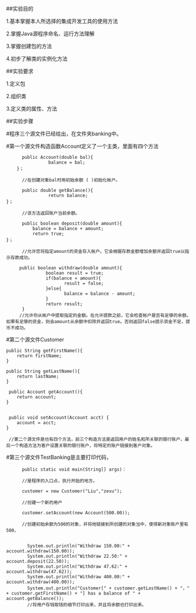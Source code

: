 
##实验目的

1.基本掌握本人所选择的集成开发工具的使用方法

2.掌握Java源程序命名、运行方法理解

3.掌握创建包的方法

4.初步了解类的实例化方法

##实验要求

1.定义包

2.组织类

3.定义类的属性、方法

##实验步骤

#程序三个源文件已经给出，在文件夹banking中。

#第一个源文件构造函数Account定义了一个主类，里面有四个方法

          public Account(double bal){
                    balance = bal;
        }；
        
          //在创建对象bal时用初始余额 ( )初始化帐户。

          public double getBalance(){
                    return balance;
    }；
    
          //该方法返回账户当前余额。

          public boolean deposit(double amount){
              balance = balance + amount;
              return true;
    }；
    
          //允许您将指定amount的资金存入帐户。它会根据存款金额增加余额并返回true以指示存款成功。

         public boolean withdraw(double amount){
                   boolean result = true;
                   if(balance < amount){
                          result = false;
                   }else{
                          balance = balance - amount;
                   }
                   return result;
          }
         //允许你从帐户中提取指定的金额。在允许提款之前，它会检查帐户是否有足够的余额。如果有足够的资金，则会amount从余额中扣除并返回true。否则返回false提示资金不足，提币不成功。

#第二个源文件Customer

    public String getFirstName(){
        return firstName;
    }

    public String getLastName(){
        return lastName;
    }

     public Account getAccount(){
        return account;
    }
 
 
     public void setAccount(Account acct) {
        account = acct;
    }
 
     //第二个源文件是也有四个方法，前三个构造方法是返回用户的姓名和所关联的银行账户，最后一个构造方法为客户设置关联的银行账户，将特定的账户链接到客户对象。

#第三个源文件TestBanking是主要打印代码，

          public static void main(String[] args)：
          
          //是程序的入口点，执行开始的地方。

          customer = new Customer("Liu","zexu");
          
          //创建一个新的用户

          customer.setAccount(new Account(500.00));

          //创建初始余额为500的对象，并将他链接到所创建的对象当中，使得新对象账户里有500，

          
            System.out.println("Withdraw 150.00:" + account.withdraw(150.00));
            System.out.println("Withdraw 22.50:" + account.deposit(22.50));
            System.out.println("Withdraw 47.62:" + account.withdraw(47.62));
            System.out.println("Withdraw 400.00:" + account.withdraw(400.00));
            System.out.println("Customer[" + customer.getLastName() + "，" + customer.getFirstName() + "] has a balance of " + account.getBalance());
            //将用户存钱取钱的细节打印出来，并且将余额也打印出来。




